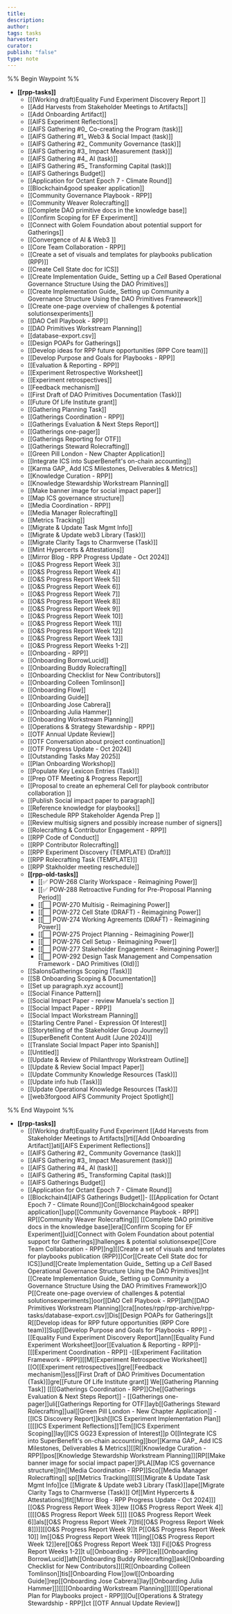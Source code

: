 ```yaml
---
title: 
description: 
author: 
tags: tasks
harvester: 
curator: 
publish: "false"
type: note
---
```

%% Begin Waypoint %%
- **[[rpp-tasks]]**
  - [[(Working draft)Equality Fund Experiment Discovery Report ]]
  - [[Add Harvests from Stakeholder Meetings to Artifacts]]
  - [[Add Onboarding Artifact]]
  - [[AIFS Experiment Reflections]]
  - [[AIFS Gathering #0_ Co-creating the Program (task)]]
  - [[AIFS Gathering #1_ Web3 & Social Impact (task)]]
  - [[AIFS Gathering #2_ Community Governance (task)]]
  - [[AIFS Gathering #3_ Impact Measurement (task)]]
  - [[AIFS Gathering #4_ AI (task)]]
  - [[AIFS Gathering #5_ Transforming Capital (task)]]
  - [[AIFS Gatherings Budget]]
  - [[Application for Octant Epoch 7 - Climate Round]]
  - [[Blockchain4good speaker application]]
  - [[Community Governance Playbook - RPP]]
  - [[Community Weaver Rolecrafting]]
  - [[Complete DAO primitive docs in the knowledge base]]
  - [[Confirm Scoping for EF Experiment]]
  - [[Connect with Golem Foundation about potential support for Gatherings]]
  - [[Convergence of AI & Web3 ]]
  - [[Core Team Collaboration - RPP]]
  - [[Create a set of visuals and templates for playbooks publication (RPP)]]
  - [[Create Cell State doc for ICS]]
  - [[Create Implementation Guide_ Setting up a _Cell_ Based Operational Governance Structure Using the DAO Primitives]]
  - [[Create Implementation Guide_ Setting up Community a Governance Structure Using the DAO Primitives Framework]]
  - [[Create one-page overview of challenges & potential solutionsexperiments]]
  - [[DAO Cell Playbook - RPP]]
  - [[DAO Primitives Workstream Planning]]
  - [[database-export.csv]]
  - [[Design POAPs for Gatherings]]
  - [[Develop ideas for RPP future opportunities (RPP Core team)]]
  - [[Develop Purpose and Goals for Playbooks - RPP]]
  - [[Evaluation & Reporting - RPP]]
  - [[Experiment Retrospective Worksheet]]
  - [[Experiment retrospectives]]
  - [[Feedback mechanism]]
  - [[First Draft of DAO Primitives Documentation (Task)]]
  - [[Future Of Life Institute grant]]
  - [[Gathering Planning Task]]
  - [[Gatherings Coordination - RPP]]
  - [[Gatherings Evaluation & Next Steps Report]]
  - [[Gatherings one-pager]]
  - [[Gatherings Reporting for OTF]]
  - [[Gatherings Steward Rolecrafting]]
  - [[Green Pill London - New Chapter Application]]
  - [[Integrate ICS into SuperBenefit's on-chain accounting]]
  - [[Karma GAP_ Add ICS Milestones, Deliverables & Metrics]]
  - [[Knowledge Curation - RPP]]
  - [[Knowledge Stewardship Workstream Planning]]
  - [[Make banner image for social impact paper]]
  - [[Map ICS governance structure]]
  - [[Media Coordination - RPP]]
  - [[Media Manager Rolecrafting]]
  - [[Metrics Tracking]]
  - [[Migrate & Update Task Mgmt Info]]
  - [[Migrate & Update web3 Library (Task)]]
  - [[Migrate Clarity Tags to Charmverse (Task)]]
  - [[Mint Hypercerts & Attestations]]
  - [[Mirror Blog - RPP Progress Update - Oct 2024]]
  - [[O&S Progress Report Week 3]]
  - [[O&S Progress Report Week 4]]
  - [[O&S Progress Report Week 5]]
  - [[O&S Progress Report Week 6]]
  - [[O&S Progress Report Week 7]]
  - [[O&S Progress Report Week 8]]
  - [[O&S Progress Report Week 9]]
  - [[O&S Progress Report Week 10]]
  - [[O&S Progress Report Week 11]]
  - [[O&S Progress Report Week 12]]
  - [[O&S Progress Report Week 13]]
  - [[O&S Progress Report Weeks 1-2]]
  - [[Onboarding - RPP]]
  - [[Onboarding BorrowLucid]]
  - [[Onboarding Buddy Rolecrafting]]
  - [[Onboarding Checklist for New Contributors]]
  - [[Onboarding Colleen Tomlinson]]
  - [[Onboarding Flow]]
  - [[Onboarding Guide]]
  - [[Onboarding Jose Cabrera]]
  - [[Onboarding Julia Hammer]]
  - [[Onboarding Workstream Planning]]
  - [[Operations & Strategy Stewardship - RPP]]
  - [[OTF Annual Update Review]]
  - [[OTF Conversation about project continuation]]
  - [[OTF Progress Update - Oct 2024]]
  - [[Outstanding Tasks May 2025]]
  - [[Plan Onboarding Workshop]]
  - [[Populate Key Lexicon Entries (Task)]]
  - [[Prep OTF Meeting & Progress Report]]
  - [[Proposal to create an ephemeral Cell for playbook contributor collaboration ]]
  - [[Publish Social impact paper to paragraph]]
  - [[Reference knowledge for playbooks]]
  - [[Reschedule RPP Stakeholder Agenda Prep ]]
  - [[Review multisig signers and possibly increase number of signers]]
  - [[Rolecrafting & Contributor Engagement - RPP]]
  - [[RPP Code of Conduct]]
  - [[RPP Contributor Rolecrafting]]
  - [[RPP Experiment Discovery (TEMPLATE) (Draft)]]
  - [[RPP Rolecrafting Task (TEMPLATE)]]
  - [[RPP Stakholder meeting reschedule]]
  - **[[rpp-old-tasks]]**
    - [[✅ POW-268 Clarity Workspace - Reimagining Power]]
    - [[✅ POW-288 Retroactive Funding for Pre-Proposal Planning Period]]
    - [[⬜️ POW-270 Multisig - Reimagining Power]]
    - [[⬜️ POW-272 Cell State (DRAFT) - Reimagining Power]]
    - [[⬜️ POW-274 Working Agreements (DRAFT) - Reimagining Power]]
    - [[⬜️ POW-275 Project Planning - Reimagining Power]]
    - [[⬜️ POW-276 Cell Setup - Reimagining Power]]
    - [[⬜️ POW-277 Stakeholder Engagement - Reimagining Power]]
    - [[⬜️ POW-292 Design Task Management and Compensation Framework - DAO Primitives (Old)]]
  - [[SalonsGatherings Scoping (Task)]]
  - [[SB Onboarding Scoping & Documentation]]
  - [[Set up paragraph.xyz account]]
  - [[Social Finance Pattern]]
  - [[Social Impact Paper - review Manuela's section ]]
  - [[Social Impact Paper - RPP]]
  - [[Social Impact Workstream Planning]]
  - [[Starling Centre Panel - Expression Of Interest]]
  - [[Storytelling of the Stakeholder Group Journey]]
  - [[SuperBenefit Content Audit (June 2024)]]
  - [[Translate Social Impact Paper into Spanish]]
  - [[Untitled]]
  - [[Update & Review of Philanthropy Workstream Outline]]
  - [[Update & Review Social Impact Paper]]
  - [[Update Community Knowledge Resources (Task)]]
  - [[Update info hub (Task)]]
  - [[Update Operational Knowledge Resources (Task)]]
  - [[web3forgood AIFS Community Project Spotlight]]

%% End Waypoint %%
- **[[rpp-tasks]]**
  - [[(Working draft)Equality Fund Experiment [[Add Harvests from Stakeholder Meetings to Artifacts]]rti[[Add Onboarding Artifact]]ati[[AIFS Experiment Reflections]]
  - [[AIFS Gathering #2_ Community Governance (task)]]
  - [[AIFS Gathering #3_ Impact Measurement (task)]]
  - [[AIFS Gathering #4_ AI (task)]]
  - [[AIFS Gathering #5_ Transforming Capital (task)]]
  - [[AIFS Gatherings Budget]]
  - [[Application for Octant Epoch 7 - Climate Round]]
  - [[Blockchain4[[AIFS Gatherings Budget]]- [[[Application for Octant Epoch 7 - Climate Round]]Con[[Blockchain4good speaker application]]upp[[Community Governance Playbook - RPP]] RP[[Community Weaver Rolecrafting]]]
 [[Complete DAO primitive docs in the knowledge base]]era[[Confirm Scoping for EF Experiment]]uid[[Connect with Golem Foundation about potential support for Gatherings]]hallenges & potential solutionsexpe[[Core Team Collaboration - RPP]]ng][[Create a set of visuals and templates for playbooks publication (RPP)]]Cor[[Create Cell State doc for ICS]]und[[Create Implementation Guide_ Setting up a _Cell_ Based Operational Governance Structure Using the DAO Primitives]]nt [[Create Implementation Guide_ Setting up Community a Governance Structure Using the DAO Primitives Framework]]O P[[Create one-page overview of challenges & potential solutionsexperiments]]oor[[DAO Cell Playbook - RPP]]ath[[DAO Primitives Workstream Planning]]cra[[notes/rpp/rpp-archive/rpp-tasks/database-export.csv]]Dis[[Design POAPs for Gatherings]]t R[[Develop ideas for RPP future opportunities (RPP Core team)]]Sup[[Develop Purpose and Goals for Playbooks - RPP]]  -[[Equality Fund Experiment Discovery Report]]ann[[Equality Fund Experiment Worksheet]]oor[[Evaluation & Reporting - RPP]]- [[[Experiment Coordination - RPP]]  -[[Experiment Facilitation Framework - RPP]][[M[[Experiment Retrospective Worksheet]][[O[[Experiment retrospectives]]gre[[Feedback mechanism]]ess[[First Draft of DAO Primitives Documentation (Task)]]gre[[Future Of Life Institute grant]] We[[Gathering Planning Task]] [[[[Gatherings Coordination - RPP]]Che[[Gatherings Evaluation & Next Steps Report]] - [[Gatherings one-pager]]uli[[Gatherings Reporting for OTF]]ayb[[Gatherings Steward Rolecrafting]]ual[[Green Pill London - New Chapter Application]] - [[ICS Discovery Report]]ksh[[ICS Experiment Implementation Plan]] [[[[ICS Experiment Reflections]]Tem[[ICS Experiment Scoping]]lay[[ICS GG23 Expression of Interest]]p O[[Integrate ICS into SuperBenefit's on-chain accounting]]bor[[Karma GAP_ Add ICS Milestones, Deliverables & Metrics]][[R[[Knowledge Curation - RPP]]pos[[Knowledge Stewardship Workstream Planning]][RP[[Make banner image for social impact paper]]PLA[[Map ICS governance structure]]tin[[Media Coordination - RPP]]Sco[[Media Manager Rolecrafting]] sp[[Metrics Tracking]][[S[[Migrate & Update Task Mgmt Info]]ce [[Migrate & Update web3 Library (Task)]]ape[[Migrate Clarity Tags to Charmverse (Task)]] Of[[Mint Hypercerts & Attestations]]fit[[Mirror Blog - RPP Progress Update - Oct 2024]]]
 [[O&S Progress Report Week 3]]ew [[O&S Progress Report Week 4]] [[[[O&S Progress Report Week 5]]]
 [[O&S Progress Report Week 6]]als[[O&S Progress Report Week 7]]tli[[O&S Progress Report Week 8]])]][[O&S Progress Report Week 9]]t P[[O&S Progress Report Week 10]] Im[[O&S Progress Report Week 11]]ing[[O&S Progress Report Week 12]]ere[[O&S Progress Report Week 13]] Fi[[O&S Progress Report Weeks 1-2]]t u[[Onboarding - RPP]]ce][[Onboarding BorrowLucid]]ath[[Onboarding Buddy Rolecrafting]]ask[[Onboarding Checklist for New Contributors]][[R[[Onboarding Colleen Tomlinson]]tis[[Onboarding Flow]]owl[[Onboarding Guide]]rep[[Onboarding Jose Cabrera]]lay[[Onboarding Julia Hammer]]][[[[Onboarding Workstream Planning]]]][[[Operational Plan for Playbooks project - RPP]][Ou[[Operations & Strategy Stewardship - RPP]]ct [[OTF Annual Update Review]]